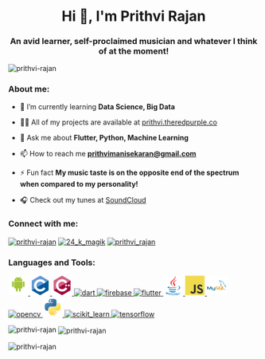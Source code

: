 <h1 align="center">Hi 👋, I'm Prithvi Rajan</h1>
<h3 align="center">An avid learner, self-proclaimed musician and whatever I think of at the moment!</h3>

<p align="left"> <img src="https://komarev.com/ghpvc/?username=prithvi-rajan&label=Profile%20views&color=0e75b6&style=flat" alt="prithvi-rajan" /> </p>

<h3 align="left">About me:</h3>

- 🌱 I’m currently learning **Data Science, Big Data**

- 👨‍💻 All of my projects are available at [prithvi.theredpurple.co](http://prithvi.theredpurple.co)

- 💬 Ask me about **Flutter, Python, Machine Learning**

- 📫 How to reach me **prithvimanisekaran@gmail.com**

- ⚡ Fun fact **My music taste is on the opposite end of the spectrum when compared to my personality!**

- 🎧 Check out my tunes at [SoundCloud](https://soundcloud.com/prithvi-365482425)

<h3 align="left">Connect with me:</h3>
<p align="left">
<a href="https://linkedin.com/in/prithvi-rajan" target="blank"><img align="center" src="https://cdn.jsdelivr.net/npm/simple-icons@3.0.1/icons/linkedin.svg" alt="prithvi-rajan" height="30" width="40" /></a>
<a href="https://instagram.com/24_k_magik" target="blank"><img align="center" src="https://cdn.jsdelivr.net/npm/simple-icons@3.0.1/icons/instagram.svg" alt="24_k_magik" height="30" width="40" /></a>
<a href="https://www.hackerrank.com/prithvi_rajan" target="blank"><img align="center" src="https://cdn.jsdelivr.net/npm/simple-icons@3.0.1/icons/hackerrank.svg" alt="prithvi_rajan" height="30" width="40" /></a>
</p>

<h3 align="left">Languages and Tools:</h3>
<p align="left"> <a href="https://developer.android.com" target="_blank"> <img src="https://raw.githubusercontent.com/devicons/devicon/master/icons/android/android-original-wordmark.svg" alt="android" width="40" height="40"/> </a> <a href="https://www.cprogramming.com/" target="_blank"> <img src="https://raw.githubusercontent.com/devicons/devicon/master/icons/c/c-original.svg" alt="c" width="40" height="40"/> </a> <a href="https://www.w3schools.com/cpp/" target="_blank"> <img src="https://raw.githubusercontent.com/devicons/devicon/master/icons/cplusplus/cplusplus-original.svg" alt="cplusplus" width="40" height="40"/> </a> <a href="https://dart.dev" target="_blank"> <img src="https://www.vectorlogo.zone/logos/dartlang/dartlang-icon.svg" alt="dart" width="40" height="40"/> </a> <a href="https://firebase.google.com/" target="_blank"> <img src="https://www.vectorlogo.zone/logos/firebase/firebase-icon.svg" alt="firebase" width="40" height="40"/> </a> <a href="https://flutter.dev" target="_blank"> <img src="https://www.vectorlogo.zone/logos/flutterio/flutterio-icon.svg" alt="flutter" width="40" height="40"/> </a> <a href="https://www.java.com" target="_blank"> <img src="https://raw.githubusercontent.com/devicons/devicon/master/icons/java/java-original.svg" alt="java" width="40" height="40"/> </a> <a href="https://developer.mozilla.org/en-US/docs/Web/JavaScript" target="_blank"> <img src="https://raw.githubusercontent.com/devicons/devicon/master/icons/javascript/javascript-original.svg" alt="javascript" width="40" height="40"/> </a> <a href="https://www.mysql.com/" target="_blank"> <img src="https://raw.githubusercontent.com/devicons/devicon/master/icons/mysql/mysql-original-wordmark.svg" alt="mysql" width="40" height="40"/> </a> <a href="https://opencv.org/" target="_blank"> <img src="https://www.vectorlogo.zone/logos/opencv/opencv-icon.svg" alt="opencv" width="40" height="40"/> </a> <a href="https://www.python.org" target="_blank"> <img src="https://raw.githubusercontent.com/devicons/devicon/master/icons/python/python-original.svg" alt="python" width="40" height="40"/> </a> <a href="https://scikit-learn.org/" target="_blank"> <img src="https://upload.wikimedia.org/wikipedia/commons/0/05/Scikit_learn_logo_small.svg" alt="scikit_learn" width="40" height="40"/> </a> <a href="https://www.tensorflow.org" target="_blank"> <img src="https://www.vectorlogo.zone/logos/tensorflow/tensorflow-icon.svg" alt="tensorflow" width="40" height="40"/> </a> </p>

<p><img align="left" src="https://github-readme-stats.vercel.app/api/top-langs?username=prithvi-rajan&show_icons=true&locale=en&layout=compact" alt="prithvi-rajan" /></p>


<p>&nbsp;<img align="center" src="https://github-readme-stats.vercel.app/api?username=prithvi-rajan&show_icons=true&locale=en" alt="prithvi-rajan" /></p>

<p><img align="center" src="https://github-readme-streak-stats.herokuapp.com/?user=prithvi-rajan&" alt="prithvi-rajan" /></p>
